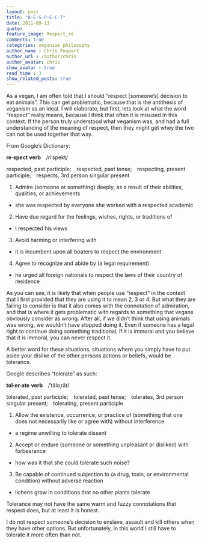 ```yaml
---
layout: post
title: "R-E-S-P-E-C-T"
date: 2011-09-13
quote: 
feature_image: Respect_rd
comments: true
categories: veganism philosophy
author_name : Chris Poupart
author_url : /author/chris
author_avatar: chris
show_avatar : true
read_time : 3
show_related_posts: true
---
```


As a vegan, I am often told that I should “respect [someone’s] decision to eat animals”.  This can get problematic, because that is the antithesis of veganism as an ideal.  I will elaborate, but first, lets look at what the word “respect” really means, because I think that often it is misused in this context.  If the person truly understood what veganism was, and had a full understanding of the meaning of respect, then they might get whey the two can not be used together that way.

From Google’s Dictionary:

**re·spect**
**verb** /riˈspekt/

respected, past participle; respected, past tense; respecting, present participle; respects, 3rd person singular present

  1. Admire (someone or something) deeply, as a result of their abilities, qualities, or achievements 
   * she was respected by everyone she worked with a respected academic
  2. Have due regard for the feelings, wishes, rights, or traditions of 
   * I respected his views
  3. Avoid harming or interfering with 
   * it is incumbent upon all boaters to respect the environment
  4. Agree to recognize and abide by (a legal requirement)
   * he urged all foreign nationals to respect the laws of their country of residence

As you can see, it is likely that when people use “respect” in the context that I first provided that they are using it to mean 2, 3 or 4.  But what they are failing to consider is that it also comes with the connotation of admiration, and that is where it gets problematic with regards to something that vegans obviously consider as wrong. After all, if we didn’t think that using animals was wrong, we wouldn’t have stopped doing it.  Even if someone has a legal right to continue doing something traditional, if it is immoral and you believe that it is immoral, you can never respect it.

A better word for these situations, situations where you simply have to put aside your dislike of the other persons actions or beliefs, would be tolerance.

Google describes “tolerate” as such:

**tol·er·ate**
**verb** /ˈtäləˌrāt/

tolerated, past participle; tolerated, past tense; tolerates, 3rd person singular present; tolerating, present participle

  1. Allow the existence, occurrence, or practice of (something that one does not necessarily like or agree with) without interference 
   * a regime unwilling to tolerate dissent
  2. Accept or endure (someone or something unpleasant or disliked) with forbearance 
   * how was it that she could tolerate such noise?
  3. Be capable of continued subjection to (a drug, toxin, or environmental condition) without adverse reaction
   * lichens grow in conditions that no other plants tolerate

Tolerance may not have the same warm and fuzzy connotations that respect does, but at least it is honest.

I do not respect someone’s decision to enslave, assault and kill others when they have other options.  But unfortunately, in this world I still have to tolerate it more often than not.
